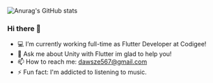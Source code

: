 
![Anurag's GitHub stats](https://github-readme-stats.vercel.app/api?username=dawiddszewczyk&count_private=true&show_icons=true&theme=radical)
<!--
**dawiddszewczyk/dawiddszewczyk** is a ✨ _special_ ✨ repository because its `README.md` (this file) appears on your GitHub profile.


Here are some ideas to get you started:

- 🔭 I’m currently working on ...
- 💻 I’m currently learning ...
- 👯 I’m looking to collaborate on ...
- 🤔 I’m looking for help with ...
- 💬 Ask me about ...
- 📫 How to reach me: ...
- 😄 Pronouns: ...
- ⚡ Fun fact: ...
-->
### Hi there 👋

- 💻 I’m currently working full-time as Flutter Developer at Codigee!
- 💬 Ask me about Unity with Flutter im glad to help you!
- 📫 How to reach me: dawsze567@gmail.com
- ⚡ Fun fact: I'm addicted to listening to music.

